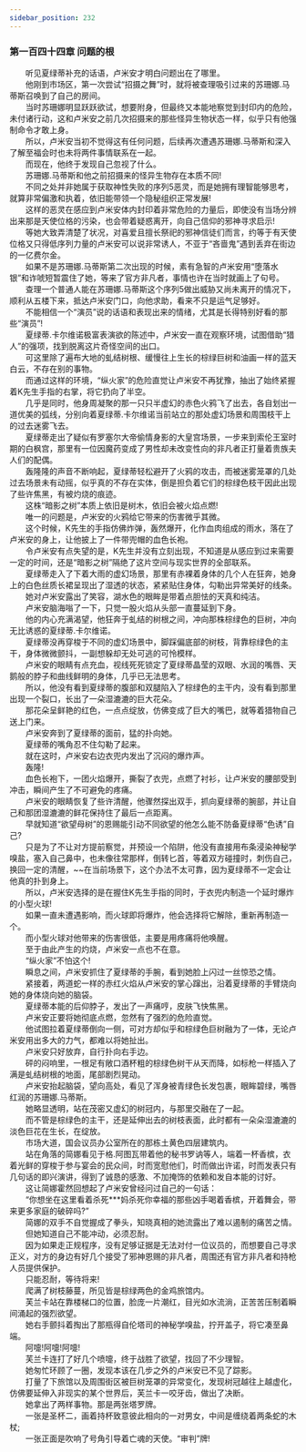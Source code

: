 ```yaml
---
sidebar_position: 232
---
```

### 第一百四十四章 问题的根  


　　听见夏绿蒂补充的话语，卢米安才明白问题出在了哪里。  
　　他刚到市场区，第一次尝试“招摄之舞”时，就将被查理吸引过来的苏珊娜.马蒂斯召唤到了自己的房间。  
　　当时苏珊娜明显跃跃欲试，想要附身，但最终又本能地察觉到封印内的危险，未付诸行动，这和卢米安之前几次招摄来的那些怪异生物状态一样，似乎只有他强制命令才敢上身。  
　　所以，卢米安当初不觉得这有任何问题，后续再次遭遇苏珊娜.马蒂斯和深入了解至福会时也未将两件事情联系在一起。  
　　而现在，他终于发现自己忽视了什么。  
　　苏珊娜.马蒂斯和他之前招摄来的怪异生物存在本质不同!  
　　不同之处并非她属于获取神性失败的序列5恶灵，而是她拥有理智能够思考，就算非常偏激和执着，依旧能带领一个隐秘组织正常发展!  
　　这样的恶灵在感应到卢米安体内封印着非常危险的力量后，即使没有当场分辨出来那是天使位格的污染，也会带着疑惑离开，向自己信仰的邪神寻求启示!  
　　等她大致弄清楚了状况，对喜爱且擅长祭祀的邪神信徒们而言，约等于有天使位格又只得低序列力量的卢米安可以说非常诱人，不亚于“吝啬鬼”遇到丢弃在街边的一亿费尔金。  
　　如果不是苏珊娜.马蒂斯第二次出现的时候，素有急智的卢米安用“堕落水银”和诈唬短暂震住了她，等来了官方非凡者，事情也许在当时就画上了句号。  
　　查理一个普通人能在苏珊娜.马蒂斯这个序列5做出威胁又尚未离开的情况下，顺利从五楼下来，抵达卢米安门口，向他求助，看来不只是运气足够好。  
　　不能相信一个“演员”说的话语和表现出来的情绪，尤其是长得特别好看的那些“演员”!  
　　夏绿蒂.卡尔维诺极富表演欲的陈述中，卢米安一直在观察环境，试图借助“猎人”的强项，找到脱离这片奇怪空间的出口。  
　　可这里除了遍布大地的虬结树根、缓慢往上生长的棕绿巨树和油画一样的蓝天白云，不存在别的事物。  
　　而通过这样的环境，“纵火家”的危险直觉让卢米安不再犹豫，抽出了始终紧握着K先生手指的右掌，将它扔向了半空。  
　　几乎是同时，他身周凝聚的那一只只半虚幻的赤色火鸦飞了出去，各自划出一道优美的弧线，分别向着夏绿蒂.卡尔维诺当前站立的那处虚幻场景和周围枝干上的过去迷雾飞去。  
　　夏绿蒂走出了疑似有罗塞尔大帝偷情身影的大皇宫场景，一步来到索伦王室时期的白枫宫，那里有一位因魔药变成了男性却未改变性向的非凡者正打量着贵族夫人们的配偶。  
　　轰隆隆的声音不断响起，夏绿蒂轻松避开了火鸦的攻击，而被迷雾笼罩的几处过去场景未有动摇，似乎真的不存在实体，倒是担负着它们的棕绿色枝干因此出现了些许焦黑，有被灼烧的痕迹。  
　　这株“暗影之树”本质上依旧是树木，依旧会被火焰点燃!  
　　唯一的问题是，卢米安的火鸦给它带来的伤害微乎其微。  
　　这个时候，K先生的手指仿佛炸弹，轰然爆开，化作血肉组成的雨水，落在了卢米安的身上，让他披上了一件带兜帽的血色长袍。  
　　令卢米安有点失望的是，K先生并没有立刻出现，不知道是从感应到过来需要一定的时间，还是“暗影之树”隔绝了这片空间与现实世界的全部联系。  
　　夏绿蒂走入了下着大雨的虚幻场景，那里有赤裸着身体的几个人在狂奔，她身上的白色丝质长裙呈现出了湿透的状态，紧紧贴住身体，勾勒出异常美好的线条。  
　　她对卢米安露出了笑容，湖水色的眼眸是带着点胆怯的天真和纯洁。  
　　卢米安脑海嗡了一下，只觉一股火焰从头部一直蔓延到下身。  
　　他的内心充满渴望，他狂奔于虬结的树根之间，冲向那株棕绿色的巨树，冲向无比诱惑的夏绿蒂.卡尔维诺。  
　　夏绿蒂没再穿梭于不同的虚幻场景中，脚踩偏底部的树枝，背靠棕绿色的主干，身体微微颤抖，一副想躲却无处可逃的可怜模样。  
　　卢米安的眼睛有点充血，视线死死锁定了夏绿蒂晶莹的双眼、水润的嘴唇、天鹅般的脖子和曲线鲜明的身体，几乎已无法思考。  
　　所以，他没有看到夏绿蒂的腹部和双腿陷入了棕绿色的主干内，没有看到那里出现一个裂口，长出了一朵湿漉漉的巨大花朵。  
　　那花朵呈鲜艳的红色，一点点绽放，仿佛变成了巨大的嘴巴，就等着猎物自己送上门来。  
　　卢米安奔到了夏绿蒂的面前，猛的扑向她。  
　　夏绿蒂的嘴角忍不住勾勒了起来。  
　　就在这时，卢米安右边衣兜内发出了沉闷的爆炸声。  
　　轰隆!  
　　血色长袍下，一团火焰爆开，撕裂了衣兜，点燃了衬衫，让卢米安的腰部受到冲击，瞬间产生了不可避免的疼痛。  
　　卢米安的眼睛恢复了些许清醒，他骤然探出双手，抓向夏绿蒂的腕部，并让自己和那团湿漉漉的鲜花保持住了最后一点距离。  
　　早就知道“欲望母树”的恩赐能引动不同欲望的他怎么能不防备夏绿蒂“色诱”自己?  
　　只是为了不让对方提前察觉，并预设一个陷阱，他没有直接用布条浸染神秘学嗅盐，塞入自己鼻中，也未像往常那样，倒转匕首，等着双方碰撞时，刺伤自己，换回一定的清醒，~~在当前场景下，这个办法不太可靠，因为夏绿蒂不一定会让他真的扑到身上。  
　　所以，卢米安选择的是在握住K先生手指的同时，于衣兜内制造一个延时爆炸的小型火球!  
　　如果一直未遭遇影响，而火球即将爆炸，他会选择将它解除，重新再制造一个。  
　　而小型火球对他带来的伤害很低，主要是用疼痛将他唤醒。  
　　至于由此产生的灼烧，卢米安一点也不在意。  
　　“纵火家”不怕这个!  
　　瞬息之间，卢米安抓住了夏绿蒂的手腕，看到她脸上闪过一丝惊恐之情。  
　　紧接着，两道蛇一样的赤红火焰从卢米安的掌心蹿出，沿着夏绿蒂的手臂烧向她的身体烧向她的脑袋。  
　　夏绿蒂本能的后仰脖子，发出了一声痛哼，皮肤飞快焦黑。  
　　卢米安正要将她彻底点燃，忽然有了强烈的危险直觉。  
　　他试图拉着夏绿蒂倒向一侧，可对方却似乎和棕绿色巨树融为了一体，无论卢米安用出多大的力气，都难以将她扯出。  
　　卢米安只好放弃，自行扑向右手边。  
　　砰的闷响里，一根足有敞口酒杯粗的棕绿色树干从天而降，如标枪一样插入了满是虬结树根的地面，尾部剧烈晃动。  
　　卢米安抬起脑袋，望向高处，看见了浑身被青绿色长发包裹，眼眸碧绿，嘴唇红润的苏珊娜.马蒂斯。  
　　她略显透明，站在茂密又虚幻的树冠内，与那里交融在了一起。  
　　而不管是棕绿色的主干，还是延伸出去的树枝表面，此时都有一朵朵湿漉漉的淡色巨花在生长，在绽放。  
　　市场大道，国会议员办公室所在的那栋土黄色四层建筑内。  
　　站在角落的简娜看见于格.阿图瓦带着他的秘书罗讷等人，端着一杯香槟，衣着光鲜的穿梭于参与宴会的民众间，时而宽慰他们，时而做出许诺，时而发表只有几句话的即兴演讲，得到了诚恳的感激、不加掩饰的依赖和发自本能的讨好。  
　　这让简娜霍然回想起了卢米安曾经问过自己的一句话：  
　　“你想坐在这里看着杀死***妈杀死你幸福的那些凶手喝着香槟，开着舞会，带来更多家庭的破碎吗?”  
　　简娜的双手不自觉握成了拳头，知晓真相的她流露出了难以遏制的痛苦之情。  
　　但她知道自己不能冲动，必须忍耐。  
　　因为如果走正规程序，没有足够证据是无法对付一位议员的，而想要自己寻求正义，对方的身边有好几个接受了邪神恩赐的非凡者，周围还有官方非凡者和持枪人员提供保护。  
　　只能忍耐，等待将来!  
　　爬满了树枝藤蔓，所见皆是棕绿两色的金鸡旅馆内。  
　　芙兰卡站在靠楼梯口的位置，脸庞一片潮红，目光如水流淌，正苦苦压制着瞬间涌起的强烈欲望。  
　　她右手颤抖着掏出了那瓶得自伦塔司的神秘学嗅盐，拧开盖子，将它凑至鼻端。  
　　阿嚏!阿嚏!阿嚏!  
　　芙兰卡连打了好几个喷嚏，终于战胜了欲望，找回了不少理智。  
　　她匆忙环顾了一圈，发现本该在几步之外的卢米安已不见了踪影。  
　　打量了下旅馆以及周围街区被巨树笼罩的异常变化，发现树冠越往上越虚化，仿佛要延伸入非现实的某个世界后，芙兰卡一咬牙齿，做出了决断。  
　　她拿出了两样事物。那是两张塔罗牌。  
　　一张是圣杯二，画着持杯致意彼此相向的一对男女，中间是缠绕着两条蛇的木杖;  
　　一张正面是吹响了号角引导着亡魂的天使。“审判”牌!  
